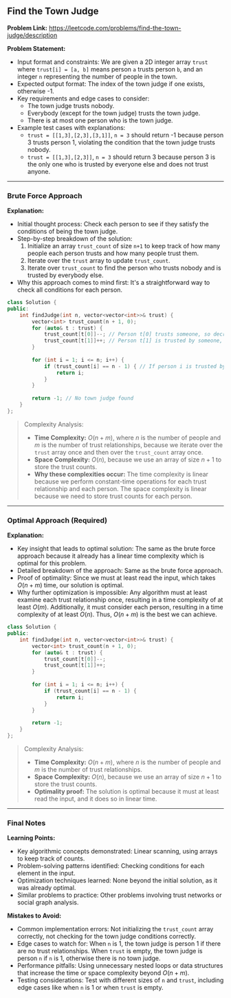 ## Find the Town Judge
**Problem Link:** https://leetcode.com/problems/find-the-town-judge/description

**Problem Statement:**
- Input format and constraints: We are given a 2D integer array `trust` where `trust[i] = [a, b]` means person `a` trusts person `b`, and an integer `n` representing the number of people in the town.
- Expected output format: The index of the town judge if one exists, otherwise -1.
- Key requirements and edge cases to consider: 
  - The town judge trusts nobody.
  - Everybody (except for the town judge) trusts the town judge.
  - There is at most one person who is the town judge.
- Example test cases with explanations:
  - `trust = [[1,3],[2,3],[3,1]]`, `n = 3` should return -1 because person 3 trusts person 1, violating the condition that the town judge trusts nobody.
  - `trust = [[1,3],[2,3]]`, `n = 3` should return 3 because person 3 is the only one who is trusted by everyone else and does not trust anyone.

---

### Brute Force Approach

**Explanation:**
- Initial thought process: Check each person to see if they satisfy the conditions of being the town judge.
- Step-by-step breakdown of the solution:
  1. Initialize an array `trust_count` of size `n+1` to keep track of how many people each person trusts and how many people trust them.
  2. Iterate over the `trust` array to update `trust_count`.
  3. Iterate over `trust_count` to find the person who trusts nobody and is trusted by everybody else.
- Why this approach comes to mind first: It's a straightforward way to check all conditions for each person.

```cpp
class Solution {
public:
    int findJudge(int n, vector<vector<int>>& trust) {
        vector<int> trust_count(n + 1, 0);
        for (auto& t : trust) {
            trust_count[t[0]]--; // Person t[0] trusts someone, so decrease their trust count
            trust_count[t[1]]++; // Person t[1] is trusted by someone, so increase their trust count
        }
        
        for (int i = 1; i <= n; i++) {
            if (trust_count[i] == n - 1) { // If person i is trusted by everyone else and trusts nobody
                return i;
            }
        }
        
        return -1; // No town judge found
    }
};
```

> Complexity Analysis:
> - **Time Complexity:** $O(n + m)$, where $n$ is the number of people and $m$ is the number of trust relationships, because we iterate over the `trust` array once and then over the `trust_count` array once.
> - **Space Complexity:** $O(n)$, because we use an array of size $n+1$ to store the trust counts.
> - **Why these complexities occur:** The time complexity is linear because we perform constant-time operations for each trust relationship and each person. The space complexity is linear because we need to store trust counts for each person.

---

### Optimal Approach (Required)

**Explanation:**
- Key insight that leads to optimal solution: The same as the brute force approach because it already has a linear time complexity which is optimal for this problem.
- Detailed breakdown of the approach: Same as the brute force approach.
- Proof of optimality: Since we must at least read the input, which takes $O(n + m)$ time, our solution is optimal.
- Why further optimization is impossible: Any algorithm must at least examine each trust relationship once, resulting in a time complexity of at least $O(m)$. Additionally, it must consider each person, resulting in a time complexity of at least $O(n)$. Thus, $O(n + m)$ is the best we can achieve.

```cpp
class Solution {
public:
    int findJudge(int n, vector<vector<int>>& trust) {
        vector<int> trust_count(n + 1, 0);
        for (auto& t : trust) {
            trust_count[t[0]]--; 
            trust_count[t[1]]++; 
        }
        
        for (int i = 1; i <= n; i++) {
            if (trust_count[i] == n - 1) { 
                return i;
            }
        }
        
        return -1; 
    }
};
```

> Complexity Analysis:
> - **Time Complexity:** $O(n + m)$, where $n$ is the number of people and $m$ is the number of trust relationships.
> - **Space Complexity:** $O(n)$, because we use an array of size $n+1$ to store the trust counts.
> - **Optimality proof:** The solution is optimal because it must at least read the input, and it does so in linear time.

---

### Final Notes

**Learning Points:**
- Key algorithmic concepts demonstrated: Linear scanning, using arrays to keep track of counts.
- Problem-solving patterns identified: Checking conditions for each element in the input.
- Optimization techniques learned: None beyond the initial solution, as it was already optimal.
- Similar problems to practice: Other problems involving trust networks or social graph analysis.

**Mistakes to Avoid:**
- Common implementation errors: Not initializing the `trust_count` array correctly, not checking for the town judge conditions correctly.
- Edge cases to watch for: When `n` is 1, the town judge is person 1 if there are no trust relationships. When `trust` is empty, the town judge is person `n` if `n` is 1, otherwise there is no town judge.
- Performance pitfalls: Using unnecessary nested loops or data structures that increase the time or space complexity beyond $O(n + m)$.
- Testing considerations: Test with different sizes of `n` and `trust`, including edge cases like when `n` is 1 or when `trust` is empty.